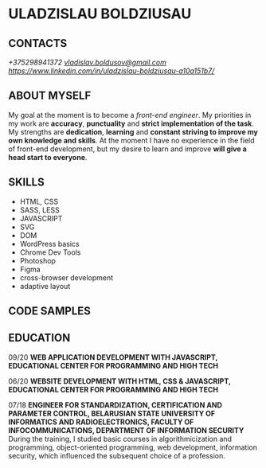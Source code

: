
# ULADZISLAU BOLDZIUSAU

## CONTACTS
*+375298941372*
*vladislav.boldusov@gmail.com* 
*https://www.linkedin.com/in/uladzislau-boldziusau-a10a151b7/*


## ABOUT MYSELF
My goal at the moment is to become a *front-end engineer*. My priorities in my work are **accuracy**, **punctuality** and **strict implementation of the task**. My strengths are **dedication**, **learning** and **constant striving to improve my own knowledge and skills**. At the moment I have no experience in the field of front-end development, but my desire to learn and improve **will give a head start to everyone**.


## SKILLS
*	HTML, CSS
*	SASS, LESS
*	JAVASCRIPT
*	SVG
*	DOM
*	WordPress basics	
*	Chrome Dev Tools 
*	Photoshop
*	Figma
*	cross-browser development
*	adaptive layout



## CODE SAMPLES


## EDUCATION
09/20
**WEB APPLICATION DEVELOPMENT WITH JAVASCRIPT, EDUCATIONAL CENTER FOR PROGRAMMING AND HIGH TECH**

06/20
**WEBSITE DEVELOPMENT WITH HTML, CSS & JAVASCRIPT, EDUCATIONAL CENTER FOR PROGRAMMING AND HIGH TECH**

07/18
**ENGINEER FOR STANDARDIZATION, CERTIFICATION AND PARAMETER CONTROL, BELARUSIAN STATE UNIVERSITY OF INFORMATICS AND RADIOELECTRONICS, FACULTY OF INFOCOMMUNICATIONS, DEPARTMENT OF INFORMATION SECURITY**
During the training, I studied basic courses in algorithmicization and programming, object-oriented programming, web development, information security, which influenced the subsequent choice of a profession.
